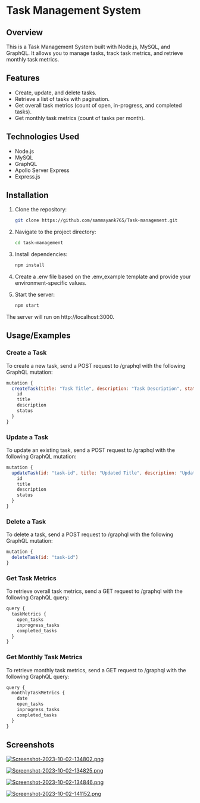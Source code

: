 # Task Management System

## Overview

This is a Task Management System built with Node.js, MySQL, and GraphQL. It allows you to manage tasks, track task metrics, and retrieve monthly task metrics.

## Features

- Create, update, and delete tasks.
- Retrieve a list of tasks with pagination.
- Get overall task metrics (count of open, in-progress, and completed tasks).
- Get monthly task metrics (count of tasks per month).

## Technologies Used

- Node.js
- MySQL
- GraphQL
- Apollo Server Express
- Express.js


## Installation

1. Clone the repository:

   ```bash
   git clone https://github.com/sammayank765/Task-management.git


2. Navigate to the project directory:

    ```bash
    cd task-management
    
3. Install dependencies:

    ```bash
    npm install

4. Create a .env file based on the .env_example template and provide your environment-specific values.

5. Start the server:

    ```bash
    npm start
The server will run on http://localhost:3000.


## Usage/Examples

### Create a Task
To create a new task, send a POST request to /graphql with the following GraphQL mutation:
```javascript
mutation {
  createTask(title: "Task Title", description: "Task Description", status: "Task Status") {
    id
    title
    description
    status
  }
}

```

### Update a Task
To update an existing task, send a POST request to /graphql with the following GraphQL mutation:
```javascript
mutation {
  updateTask(id: "task-id", title: "Updated Title", description: "Updated Description", status: "IN_PROGRESS") {
    id
    title
    description
    status
  }
}
```

### Delete a Task
To delete a task, send a POST request to /graphql with the following GraphQL mutation:
```javascript
mutation {
  deleteTask(id: "task-id")
}
```

### Get Task Metrics
To retrieve overall task metrics, send a GET request to /graphql with the following GraphQL query:
```javascript
query {
  taskMetrics {
    open_tasks
    inprogress_tasks
    completed_tasks
  }
}
```

### Get Monthly Task Metrics
To retrieve monthly task metrics, send a GET request to /graphql with the following GraphQL query:
```javascript
query {
  monthlyTaskMetrics {
    date
    open_tasks
    inprogress_tasks
    completed_tasks
  }
}
```





## Screenshots

[![Screenshot-2023-10-02-134802.png](https://i.postimg.cc/PrB4SN0T/Screenshot-2023-10-02-134802.png)](https://postimg.cc/4mQVd4JS)


[![Screenshot-2023-10-02-134825.png](https://i.postimg.cc/02pfH9vS/Screenshot-2023-10-02-134825.png)](https://postimg.cc/7fZ058fP)


[![Screenshot-2023-10-02-134846.png](https://i.postimg.cc/GhQDytrX/Screenshot-2023-10-02-134846.png)](https://postimg.cc/ppmyN2mj)

[![Screenshot-2023-10-02-141152.png](https://i.postimg.cc/N0y2SxXn/Screenshot-2023-10-02-141152.png)](https://postimg.cc/KK2YgBJ7)